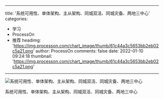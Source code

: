 
---
title: '系统可用性、单体架构、主从架构、同城双活、同城灾备、两地三中心'
categories: 
 - 学习
 - ProcessOn
 - 推荐
headimg: 'https://img.processon.com/chart_image/thumb/61c44a3c5653bb2eb02c5a21.png'
author: ProcessOn
comments: false
date: 2022-01-10 09:24:18
thumbnail: 'https://img.processon.com/chart_image/thumb/61c44a3c5653bb2eb02c5a21.png'
---

<div>   
<img class="thumb" alt="系统可用性、单体架构、主从架构、同城双活、同城灾备、两地三中心" src="https://img.processon.com/chart_image/thumb/61c44a3c5653bb2eb02c5a21.png" referrerpolicy="no-referrer">
<p>系统可用性、单体架构、主从架构、同城双活、同城灾备、两地三中心</p>  
</div>
            